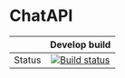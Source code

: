 # ChatAPI
||Develop build|
|:---:|:---:|
|Status|[![Build status](https://ci.appveyor.com/api/projects/status/ts1klsjstx1urmys?svg=true)](https://https://ci.appveyor.com/project/Vfed/chatapi)||
